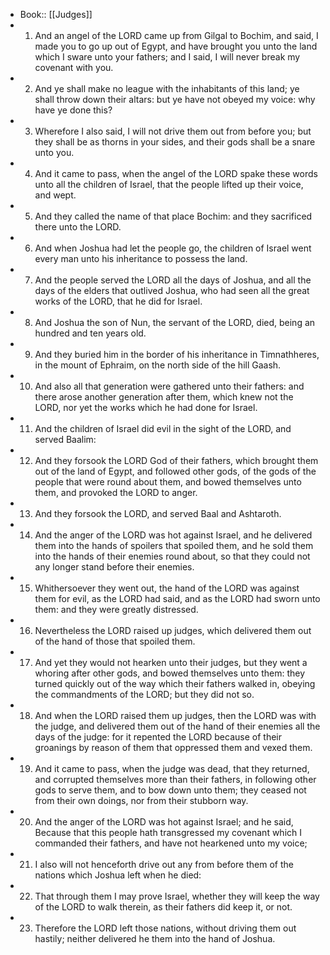 - Book:: [[Judges]]
- 1. And an angel of the LORD came up from Gilgal to Bochim, and said, I made you to go up out of Egypt, and have brought you unto the land which I sware unto your fathers; and I said, I will never break my covenant with you.
- 2. And ye shall make no league with the inhabitants of this land; ye shall throw down their altars: but ye have not obeyed my voice: why have ye done this?
- 3. Wherefore I also said, I will not drive them out from before you; but they shall be as thorns in your sides, and their gods shall be a snare unto you.
- 4. And it came to pass, when the angel of the LORD spake these words unto all the children of Israel, that the people lifted up their voice, and wept.
- 5. And they called the name of that place Bochim: and they sacrificed there unto the LORD.
- 6. And when Joshua had let the people go, the children of Israel went every man unto his inheritance to possess the land.
- 7. And the people served the LORD all the days of Joshua, and all the days of the elders that outlived Joshua, who had seen all the great works of the LORD, that he did for Israel.
- 8. And Joshua the son of Nun, the servant of the LORD, died, being an hundred and ten years old.
- 9. And they buried him in the border of his inheritance in Timnathheres, in the mount of Ephraim, on the north side of the hill Gaash.
- 10. And also all that generation were gathered unto their fathers: and there arose another generation after them, which knew not the LORD, nor yet the works which he had done for Israel.
- 11. And the children of Israel did evil in the sight of the LORD, and served Baalim:
- 12. And they forsook the LORD God of their fathers, which brought them out of the land of Egypt, and followed other gods, of the gods of the people that were round about them, and bowed themselves unto them, and provoked the LORD to anger.
- 13. And they forsook the LORD, and served Baal and Ashtaroth.
- 14. And the anger of the LORD was hot against Israel, and he delivered them into the hands of spoilers that spoiled them, and he sold them into the hands of their enemies round about, so that they could not any longer stand before their enemies.
- 15. Whithersoever they went out, the hand of the LORD was against them for evil, as the LORD had said, and as the LORD had sworn unto them: and they were greatly distressed.
- 16. Nevertheless the LORD raised up judges, which delivered them out of the hand of those that spoiled them.
- 17. And yet they would not hearken unto their judges, but they went a whoring after other gods, and bowed themselves unto them: they turned quickly out of the way which their fathers walked in, obeying the commandments of the LORD; but they did not so.
- 18. And when the LORD raised them up judges, then the LORD was with the judge, and delivered them out of the hand of their enemies all the days of the judge: for it repented the LORD because of their groanings by reason of them that oppressed them and vexed them.
- 19. And it came to pass, when the judge was dead, that they returned, and corrupted themselves more than their fathers, in following other gods to serve them, and to bow down unto them; they ceased not from their own doings, nor from their stubborn way.
- 20. And the anger of the LORD was hot against Israel; and he said, Because that this people hath transgressed my covenant which I commanded their fathers, and have not hearkened unto my voice;
- 21. I also will not henceforth drive out any from before them of the nations which Joshua left when he died:
- 22. That through them I may prove Israel, whether they will keep the way of the LORD to walk therein, as their fathers did keep it, or not.
- 23. Therefore the LORD left those nations, without driving them out hastily; neither delivered he them into the hand of Joshua.
